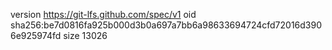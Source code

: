 version https://git-lfs.github.com/spec/v1
oid sha256:be7d0816fa925b000d3b0a697a7bb6a98633694724cfd72016d3906e925974fd
size 13026
